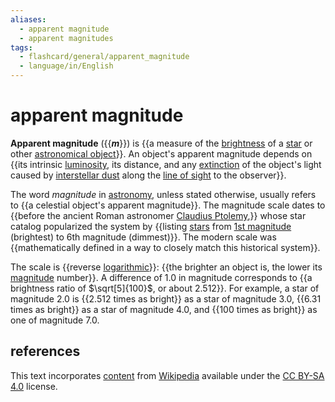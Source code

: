 ```yaml
---
aliases:
  - apparent magnitude
  - apparent magnitudes
tags:
  - flashcard/general/apparent_magnitude
  - language/in/English
---
```


# apparent magnitude

__Apparent magnitude__ ({{___m___}}) is {{a measure of the [brightness](irradiance.md) of a [star](star.md) or other [astronomical object](astronomical%20object.md)}}. An object's apparent magnitude depends on {{its intrinsic [luminosity](luminosity.md), its distance, and any [extinction](extinction%20(astronomy).md) of the object's light caused by [interstellar dust](cosmic%20dust.md) along the [line of sight](line%20of%20sight.md) to the observer}}. <!--SR:!2024-10-14,63,310!2024-09-16,37,297!2024-10-06,57,317-->

The word _magnitude_ in [astronomy](astronomy.md), unless stated otherwise, usually refers to {{a celestial object's apparent magnitude}}. The magnitude scale dates to {{before the ancient Roman astronomer [Claudius Ptolemy](Ptolemy.md),}} whose star catalog popularized the system by {{listing [stars](star.md) from [1st magnitude](first-magnitude%20star.md) (brightest) to 6th magnitude (dimmest)}}. The modern scale was {{mathematically defined in a way to closely match this historical system}}. <!--SR:!2024-10-21,70,317!2024-08-13,17,290!2024-10-02,53,317!2024-09-26,46,297-->

The scale is {{reverse [logarithmic](logarithmic%20scale.md)}}: {{the brighter an object is, the lower its [magnitude](magnitude%20(astronomy).md) number}}. A difference of 1.0 in magnitude corresponds to {{a brightness ratio of $\sqrt[5]{100}$, or about 2.512}}. For example, a star of magnitude 2.0 is {{2.512 times as bright}} as a star of magnitude 3.0, {{6.31 times as bright}} as a star of magnitude 4.0, and {{100 times as bright}} as one of magnitude 7.0. <!--SR:!2024-10-16,66,317!2024-10-08,58,310!2024-09-16,39,290!2024-09-19,40,290!2024-09-04,27,277!2024-08-13,17,297-->

## references

This text incorporates [content](https://en.wikipedia.org/wiki/apparent_magnitude) from [Wikipedia](Wikipedia.md) available under the [CC BY-SA 4.0](https://creativecommons.org/licenses/by-sa/4.0/) license.
